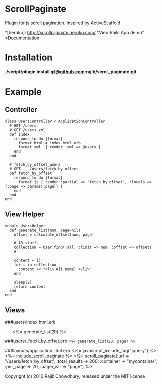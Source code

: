 ScrollPaginate
==============

Plugin for js scroll pagination. Inspired by ActiveScaffold

*[heroku]: <http://scrollpaginate.heroku.com/>  "View Rails App demo"
*<a href="http://scrollpaginate.heroku.com/doc/index.html">Documentation</a>

Installation
============
#### ./script/plugin install git@github.com:rajib/scroll_paginate.git


Example
=======
## Controller
    class UsersController < ApplicationController
      # GET /users
      # GET /users.xml
      def index
        respond_to do |format|
          format.html # index.html.erb
          format.xml  { render :xml => @users }
        end
      end

      # fetch_by_offset_users
      # GET    /users/fetch_by_offset
      def fetch_by_offset
        respond_to do |format|
          format.js { render :partial => 'fetch_by_offset', :locals => {:page => params[:page]} }
        end
      end
    end

## View Helper
    module UsersHelper
      def generate_list(num, page=nil)
        offset = calculate_offset(num, page)

        # AR stuffs
        collection = User.find(:all, :limit => num, :offset => offset)
        #

        content = []
        for i in collection
          content << "<li> #{i.name} </li>"
        end

        sleep(2)
        return content
      end
    end

## Views
###users/index.html.erb
    <ol id="mycontainer">
      <%= generate_list(20) %>
    </ol>

###users/_fetch_by_offset.erb
`<%= generate_list(20, page) %>`

###layouts/application.html.erb
    <head>
      <%= javascript_include_tag("jquery") %>
      <%= include_scroll_paginate %>
      <%= scroll_paginate(:url => "/users/fetch_by_offset",
                          :total_results => 200,
					      :container => "mycontainer",
					      :per_page => 20,
					      :pager_var => "page") %>
    </head>


Copyright (c) 2010 Rajib Chowdhury, released under the MIT license

